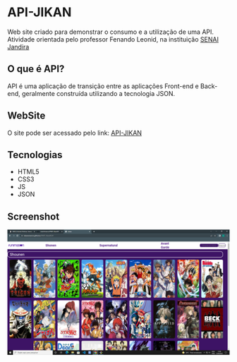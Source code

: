 # API-JIKAN
Web site criado para demonstrar o consumo e a utilização de uma API. Atividade orientada pelo professor Fenando Leonid, na instituição [SENAI Jandira](https://jandira.sp.senai.br/)

## O que é API?
API é uma aplicação de transição entre as aplicações Front-end e Back-end, geralmente construída utilizando a tecnologia JSON.

## WebSite
O site pode ser acessado pelo link: [API-JIKAN](lukasvenancio.github.io/pwfe-jikanapi/)

## Tecnologias
* HTML5 
* CSS3
* JS
* JSON

## Screenshot

![](site.png)

